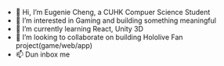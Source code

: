 - 👋 Hi, I’m Eugenie Cheng, a CUHK Compuer Science Student
- 👀 I’m interested in Gaming and building something meaningful
- 🌱 I’m currently learning React, Unity 3D 
- 💞️ I’m looking to collaborate on building Hololive Fan project(game/web/app)
- 📫 Dun inbox me
<!---
eugenieeeech/eugenieeeech is a ✨ special ✨ repository because its `README.md` (this file) appears on your GitHub profile.
You can click the Preview link to take a look at your changes.
--->
